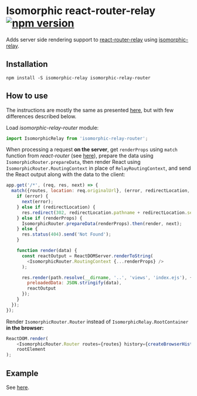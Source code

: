 Isomorphic react-router-relay [![npm version][npm-badge]][npm]
=============================
Adds server side rendering support to [react-router-relay](https://github.com/relay-tools/react-router-relay) using [isomorphic-relay](https://github.com/denvned/isomorphic-relay).

Installation
------------

    npm install -S isomorphic-relay isomorphic-relay-router

How to use
----------

The instructions are mostly the same as presented
[here](https://github.com/denvned/isomorphic-relay/blob/v0.3.0/README.md),
but with few differences described below.

Load *isomorphic-relay-router* module:
```javascript
import IsomorphicRelay from 'isomorphic-relay-router';
````

When processing a request **on the server**, get `renderProps`
using `match` function from *react-router*
(see [here](https://github.com/rackt/react-router/blob/v1.0.0/docs/guides/advanced/ServerRendering.md)),
prepare the data using `IsomorphicRouter.prepareData`,
then render React using `IsomorphicRouter.RoutingContext` in place of `RelayRoutingContext`,
and send the React output along with the data to the client:
```javascript
app.get('/*', (req, res, next) => {
  match({routes, location: req.originalUrl}, (error, redirectLocation, renderProps) => {
    if (error) {
      next(error);
    } else if (redirectLocation) {
      res.redirect(302, redirectLocation.pathname + redirectLocation.search);
    } else if (renderProps) {
      IsomorphicRouter.prepareData(renderProps).then(render, next);
    } else {
      res.status(404).send('Not Found');
    }

    function render(data) {
      const reactOutput = ReactDOMServer.renderToString(
        <IsomorphicRouter.RoutingContext {...renderProps} />
      );

      res.render(path.resolve(__dirname, '..', 'views', 'index.ejs'), {
        preloadedData: JSON.stringify(data),
        reactOutput
      });
    }
  });
});
```

Render `IsomorphicRouter.Router` instead of `IsomorphicRelay.RootContainer` **in the browser:**
```javascript
ReactDOM.render(
    <IsomorphicRouter.Router routes={routes} history={createBrowserHistory()} />,
    rootElement
);
```

Example
-------
See [here](examples/todo).

[npm-badge]: https://img.shields.io/npm/v/isomorphic-relay-router.svg
[npm]: https://www.npmjs.com/package/isomorphic-relay-router
